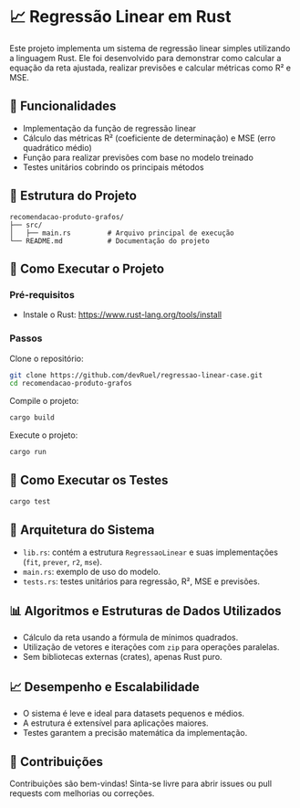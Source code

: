 # 📈 Regressão Linear em Rust

Este projeto implementa um sistema de regressão linear simples utilizando a linguagem Rust. Ele foi desenvolvido para demonstrar como calcular a equação da reta ajustada, realizar previsões e calcular métricas como R² e MSE.

## 🔧 Funcionalidades

- Implementação da função de regressão linear
- Cálculo das métricas R² (coeficiente de determinação) e MSE (erro quadrático médio)
- Função para realizar previsões com base no modelo treinado
- Testes unitários cobrindo os principais métodos

## 📁 Estrutura do Projeto

```
recomendacao-produto-grafos/
├── src/
│   ├── main.rs         # Arquivo principal de execução
└── README.md           # Documentação do projeto
```

## 🚀 Como Executar o Projeto

### Pré-requisitos

- Instale o Rust: https://www.rust-lang.org/tools/install

### Passos

Clone o repositório:
```bash
git clone https://github.com/devRuel/regressao-linear-case.git
cd recomendacao-produto-grafos
```

Compile o projeto:
```bash
cargo build
```

Execute o projeto:
```bash
cargo run
```

## 🧪 Como Executar os Testes

```bash
cargo test
```

## 🧠 Arquitetura do Sistema

- `lib.rs`: contém a estrutura `RegressaoLinear` e suas implementações (`fit`, `prever`, `r2`, `mse`).
- `main.rs`: exemplo de uso do modelo.
- `tests.rs`: testes unitários para regressão, R², MSE e previsões.

## 📊 Algoritmos e Estruturas de Dados Utilizados

- Cálculo da reta usando a fórmula de mínimos quadrados.
- Utilização de vetores e iterações com `zip` para operações paralelas.
- Sem bibliotecas externas (crates), apenas Rust puro.

## 📈 Desempenho e Escalabilidade

- O sistema é leve e ideal para datasets pequenos e médios.
- A estrutura é extensível para aplicações maiores.
- Testes garantem a precisão matemática da implementação.

## 🤝 Contribuições

Contribuições são bem-vindas! Sinta-se livre para abrir issues ou pull requests com melhorias ou correções.
